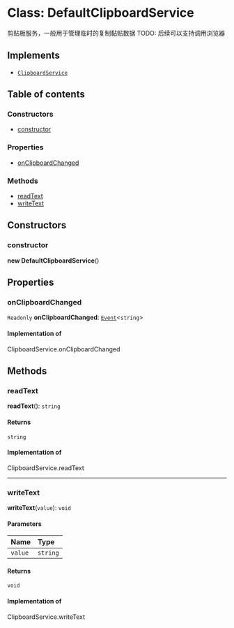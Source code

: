 # Class: DefaultClipboardService

剪贴板服务，一般用于管理临时的复制黏贴数据
TODO: 后续可以支持调用浏览器

## Implements

* [`ClipboardService`](/auto-docs/editor/variables/ClipboardService-1.md)

## Table of contents

### Constructors

* [constructor](/auto-docs/editor/classes/DefaultClipboardService.md#constructor)

### Properties

* [onClipboardChanged](/auto-docs/editor/classes/DefaultClipboardService.md#onclipboardchanged)

### Methods

* [readText](/auto-docs/editor/classes/DefaultClipboardService.md#readtext)
* [writeText](/auto-docs/editor/classes/DefaultClipboardService.md#writetext)

## Constructors

### constructor

**new DefaultClipboardService**()

## Properties

### onClipboardChanged

`Readonly` **onClipboardChanged**: [`Event`](/auto-docs/editor/interfaces/Event-1.md)<`string`>

#### Implementation of

ClipboardService.onClipboardChanged

## Methods

### readText

**readText**(): `string`

#### Returns

`string`

#### Implementation of

ClipboardService.readText

***

### writeText

**writeText**(`value`): `void`

#### Parameters

| Name | Type |
| :------ | :------ |
| `value` | `string` |

#### Returns

`void`

#### Implementation of

ClipboardService.writeText
